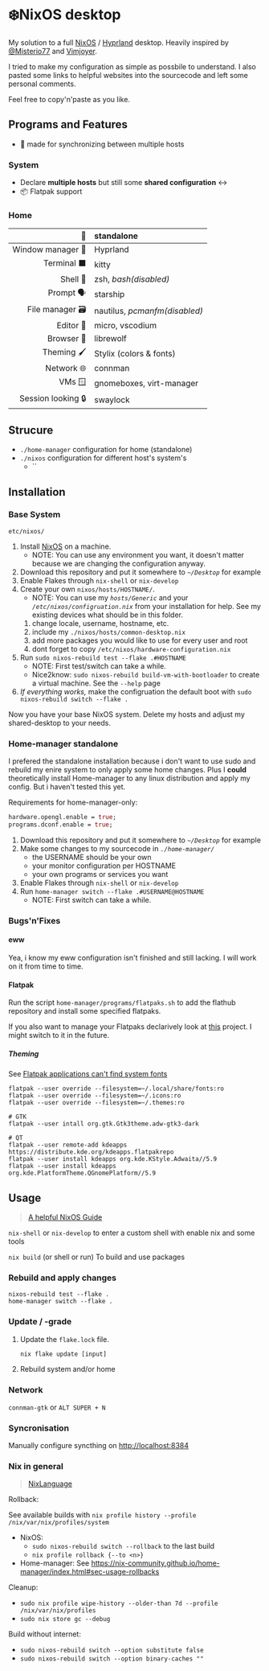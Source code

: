 # ❄️NixOS desktop

My solution to a full [NixOS](https://nixos.org/) / [Hyprland](https://hyprland.org/) desktop. Heavily inspired by [@Misterio77](https://github.com/Misterio77/nix-config) and [Vimjoyer](https://www.youtube.com/@vimjoyer).

I tried to make my configuration as simple as possbile to understand. I also pasted some links to helpful websites into the sourcecode and left some personal comments.

Feel free to copy'n'paste as you like.

## Programs and Features

-   🔄 made for synchronizing between multiple hosts

### System

-   Declare **multiple hosts** but still some **shared configuration** ↔️
-   📦 Flatpak support

### Home

|                 🧍 | standalone                    |
| -----------------: | :---------------------------- |
|  Window manager 🌿 | Hyprland                      |
|        Terminal ⬛ | kitty                         |
|           Shell 🐚 | zsh, _bash(disabled)_         |
|          Prompt 🗣️ | starship                      |
|    File manager 🗃️ | nautilus, _pcmanfm(disabled)_ |
|          Editor 📝 | micro, vscodium               |
|         Browser 🐺 | librewolf                     |
|         Theming 🖌️ | Stylix (colors & fonts)       |
|         Network 🌐 | connman                       |
|             VMs 🪟 | gnomeboxes, virt-manager      |
| Session looking 🔒 | swaylock                      |

## Strucure

- `./home-manager` configuration for home (standalone)
- `./nixos` configuration for different host's system's
    - ``

## Installation

### Base System

`etc/nixos/`

1. Install [NixOS](https://nixos.org/) on a machine.
    - NOTE: You can use any environment you want, it doesn't matter because we are changing the configuration anyway.
2. Download this repository and put it somewhere to _`~/Desktop`_ for example
3. Enable Flakes through `nix-shell` or `nix-develop`
4. Create your own `nixos/hosts/HOSTNAME/`.
    - NOTE: You can use my _`hosts/Generic`_ and your _`/etc/nixos/configruation.nix`_ from your installation for help. See my existing devices what should be in this folder.
    1. change locale, username, hostname, etc.
    2. include my `./nixos/hosts/common-desktop.nix`
    3. add more packages you would like to use for every user and root
    4. dont forget to copy `/etc/nixos/hardware-configuration.nix`
5. Run `sudo nixos-rebuild test --flake .#HOSTNAME`
    - NOTE: First test/switch can take a while.
    - Nice2know: `sudo nixos-rebuild build-vm-with-bootloader` to create a virtual machine. See the `--help` page
6. _If everything works,_ make the configruation the default boot with `sudo nixos-rebuild switch --flake .`

Now you have your base NixOS system. Delete my hosts and adjust my shared-desktop to your needs.

### Home-manager standalone

I prefered the standalone installation because i don't want to use sudo and rebuild my enire system to only apply some home changes. Plus I **could** theoretically install Home-manager to any linux distribution and apply my config. But i haven't tested this yet.

Requirements for home-manager-only:

```nix
hardware.opengl.enable = true;
programs.dconf.enable = true;
```

1. Download this repository and put it somewhere to _`~/Desktop`_ for example
2. Make some changes to my sourcecode in _`./home-manager/`_
    - the USERNAME should be your own
    - your monitor configuration per HOSTNAME
    - your own programs or services you want
3. Enable Flakes through `nix-shell` or `nix-develop`
4. Run `home-manager switch --flake .#USERNAME@HOSTNAME`
    - NOTE: First switch can take a while.

### Bugs'n'Fixes

#### eww

Yea, i know my eww configuration isn't finished and still lacking. I will work on it from time to time.

#### Flatpak

Run the script `home-manager/programs/flatpaks.sh` to add the flathub repository and install some specified flatpaks.

If you also want to manage your Flatpaks declarively look at [this](https://github.com/GermanBread/declarative-flatpak) project. I might switch to it in the future.

##### Theming

See [Flatpak applications can't find system fonts](https://nixos.wiki/wiki/Fonts#Flatpak_applications_can.27t_find_system_fonts)

```shell
flatpak --user override --filesystem=~/.local/share/fonts:ro
flatpak --user override --filesystem=~/.icons:ro
flatpak --user override --filesystem=~/.themes:ro

# GTK
flatpak --user intall org.gtk.Gtk3theme.adw-gtk3-dark

# QT
flatpak --user remote-add kdeapps https://distribute.kde.org/kdeapps.flatpakrepo
flatpak --user install kdeapps org.kde.KStyle.Adwaita//5.9
flatpak --user install kdeapps org.kde.PlatformTheme.QGnomePlatform//5.9
```

## Usage

> [A helpful NixOS Guide](https://github.com/mikeroyal/NixOS-Guide#table-of-contents)

`nix-shell` or `nix-develop` to enter a custom shell with enable nix and some tools

`nix build` (or shell or run) To build and use packages

### Rebuild and apply changes

```
nixos-rebuild test --flake .
home-manager switch --flake .
```

### Update / -grade

1. Update the `flake.lock` file.
    ```shell
    nix flake update [input]
    ```
2. Rebuild system and/or home

### Network

`connman-gtk` or `ALT SUPER + N`

### Syncronisation

Manually configure syncthing on <http://localhost:8384>

### Nix in general

> [NixLanguage](https://nixos.org/manual/nix/stable/language/)

Rollback:

See available builds with `nix profile history --profile /nix/var/nix/profiles/system`

-   NixOS:
    -   `sudo nixos-rebuild switch --rollback` to the last build
    -   `nix profile rollback {--to <n>}`
-   Home-manager: See <https://nix-community.github.io/home-manager/index.html#sec-usage-rollbacks>

Cleanup:

-   `sudo nix profile wipe-history --older-than 7d --profile /nix/var/nix/profiles`
-   `sudo nix store gc --debug`

Build without internet:

-   `sudo nixos-rebuild switch --option substitute false`
-   `sudo nixos-rebuild switch --option binary-caches ""`
